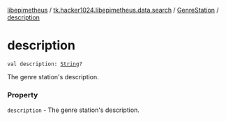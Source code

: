 [libepimetheus](../../index.md) / [tk.hacker1024.libepimetheus.data.search](../index.md) / [GenreStation](index.md) / [description](./description.md)

# description

`val description: `[`String`](https://kotlinlang.org/api/latest/jvm/stdlib/kotlin/-string/index.html)`?`

The genre station's description.

### Property

`description` - The genre station's description.